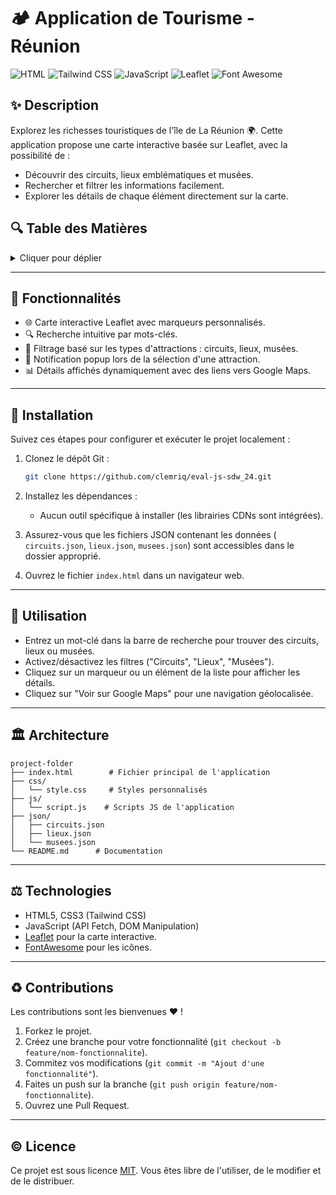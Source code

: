 # 🏕️ **Application de Tourisme - Réunion**

![HTML](https://img.shields.io/badge/HTML5-E34F26?style=for-the-badge&logo=html5&logoColor=white)
![Tailwind CSS](https://img.shields.io/badge/TailwindCSS-06B6D4?style=for-the-badge&logo=tailwindcss&logoColor=white)
![JavaScript](https://img.shields.io/badge/JavaScript-F7DF1E?style=for-the-badge&logo=javascript&logoColor=black)
![Leaflet](https://img.shields.io/badge/Leaflet-199900?style=for-the-badge&logo=leaflet&logoColor=white)
![Font Awesome](https://img.shields.io/badge/Font%20Awesome-339AF0?style=for-the-badge&logo=font-awesome&logoColor=white)

## ✨ **Description**
Explorez les richesses touristiques de l'île de La Réunion 🌍. Cette application propose une carte interactive basée sur Leaflet, avec la possibilité de :

- Découvrir des circuits, lieux emblématiques et musées.
- Rechercher et filtrer les informations facilement.
- Explorer les détails de chaque élément directement sur la carte.

## 🔍 **Table des Matières**
<details>
  <summary>Cliquer pour déplier</summary>

- [Fonctionnalités](#-fonctionnalit%C3%A9s)
- [Installation](#-installation)
- [Utilisation](#-utilisation)
- [Architecture](#-architecture)
- [Technologies](#%EF%B8%8F-technologies)
- [Contributions](#-contributions)
- [Licence](#%C2%A9-licence)
</details>

---

## 🎢 **Fonctionnalités**

- 🌐 Carte interactive Leaflet avec marqueurs personnalisés.
- 🔍 Recherche intuitive par mots-clés.
- 🔬 Filtrage basé sur les types d'attractions : circuits, lieux, musées.
- 🔔 Notification popup lors de la sélection d'une attraction.
- 📊 Détails affichés dynamiquement avec des liens vers Google Maps.

---

## 🚀 **Installation**

Suivez ces étapes pour configurer et exécuter le projet localement :

1. Clonez le dépôt Git :
   ```bash
   git clone https://github.com/clemriq/eval-js-sdw_24.git
   ```

2. Installez les dépendances :
   - Aucun outil spécifique à installer (les librairies CDNs sont intégrées).

3. Assurez-vous que les fichiers JSON contenant les données (
`circuits.json`, `lieux.json`, `musees.json`) sont accessibles dans le dossier approprié.

4. Ouvrez le fichier `index.html` dans un navigateur web.

---

## 📖 **Utilisation**

- Entrez un mot-clé dans la barre de recherche pour trouver des circuits, lieux ou musées.
- Activez/désactivez les filtres ("Circuits", "Lieux", "Musées").
- Cliquez sur un marqueur ou un élément de la liste pour afficher les détails.
- Cliquez sur "Voir sur Google Maps" pour une navigation géolocalisée.

---

## 🏛️ **Architecture**

```text
project-folder
├── index.html        # Fichier principal de l'application
├── css/
│   └── style.css     # Styles personnalisés
├── js/
│   └── script.js    # Scripts JS de l'application
├── json/
│   ├── circuits.json
│   ├── lieux.json
│   └── musees.json
└── README.md      # Documentation
```

---

## ⚖️ **Technologies**

- HTML5, CSS3 (Tailwind CSS)
- JavaScript (API Fetch, DOM Manipulation)
- [Leaflet](https://leafletjs.com/) pour la carte interactive.
- [FontAwesome](https://fontawesome.com/) pour les icônes.

---

## ♻️ **Contributions**

Les contributions sont les bienvenues ♥ ! 

1. Forkez le projet.
2. Créez une branche pour votre fonctionnalité (`git checkout -b feature/nom-fonctionnalite`).
3. Commitez vos modifications (`git commit -m "Ajout d'une fonctionnalité"`).
4. Faites un push sur la branche (`git push origin feature/nom-fonctionnalite`).
5. Ouvrez une Pull Request.

---

## © **Licence**

Ce projet est sous licence [MIT](LICENSE). Vous êtes libre de l'utiliser, de le modifier et de le distribuer.
